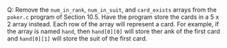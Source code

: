 Q: Remove the `num_in_rank`, `num_in_suit`, and `card_exists` arrays from the
`poker.c` program of Section 10.5. Have the program store the cards in a 5 x 2
array instead. Each row of the array will represent a card. For example, if the
array is named `hand`, then `hand[0][0]` will store ther ank of the first card
and `hand[0][1]` will store the suit of the first card.
